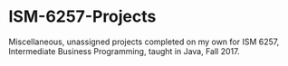 # ISM-6257-Projects
Miscellaneous, unassigned projects completed on my own for ISM 6257, Intermediate Business Programming, taught in Java, Fall 2017.

